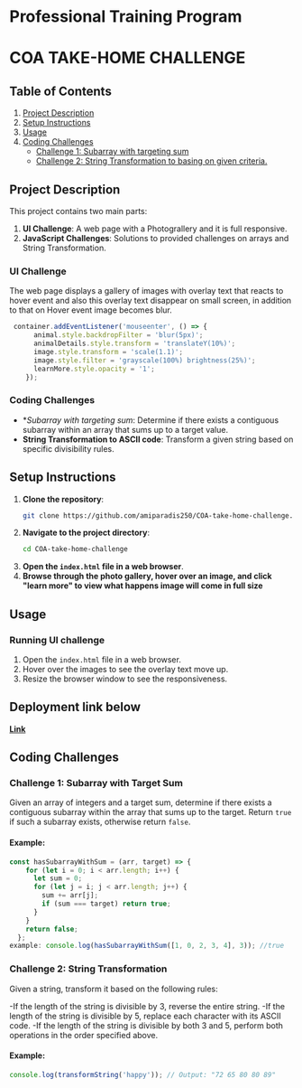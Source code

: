 # Professional Training Program
# COA TAKE-HOME CHALLENGE

## Table of Contents

1. [Project Description](#project-description)
2. [Setup Instructions](#setup-instructions)
3. [Usage](#usage)
4. [Coding Challenges](#JavaScript-challenges)
   - [Challenge 1: Subarray with targeting sum](#challenge-1-subarray-with-target-sum)
   - [Challenge 2: String Transformation to  basing on given criteria.](#challenge-2-string-transformation)

## Project Description

This project contains two main parts:

1. **UI Challenge**: A web page with a  Photograllery and it is full responsive.
2. **JavaScript Challenges**: Solutions to provided challenges on arrays and String Transformation.

### UI Challenge

The web page displays a gallery of images with overlay text that reacts to hover event and also this overlay text disappear on small screen, in addition  to that on  Hover event image becomes blur.
```javascript
 container.addEventListener('mouseenter', () => {
      animal.style.backdropFilter = 'blur(5px)';
      animalDetails.style.transform = 'translateY(10%)';
      image.style.transform = 'scale(1.1)';
      image.style.filter = 'grayscale(100%) brightness(25%)';
      learnMore.style.opacity = '1';
    });
```

### Coding Challenges

- **Subarray with targeting sum*: Determine if there exists a contiguous subarray within an array that sums up to a target value.
- **String Transformation to ASCII code**: Transform a given string based on specific divisibility rules.

## Setup Instructions

1. **Clone the repository**:
   ```bash
   git clone https://github.com/amiparadis250/COA-take-home-challenge.git
   ```
2. **Navigate to the project directory**:
   ```bash
   cd COA-take-home-challenge
   ```
3. **Open the `index.html` file in a web browser**.
4. **Browse through the photo gallery, hover over an image, and click "learn more" to view what happens image will come in full size**

## Usage

### Running UI challenge

1. Open the `index.html` file in a web browser.
2. Hover over the images to see the overlay text move up.
3. Resize the browser window to see the responsiveness.

## Deployment link below

**[Link](https://github.com/amiparadis250/COA-take-home-challenge)**

## Coding Challenges

### Challenge 1: Subarray with Target Sum

Given an array of integers and a target sum, determine if there exists a contiguous subarray within the array that sums up to the target. Return `true` if such a subarray exists, otherwise return `false`.

#### Example:

```javascript
const hasSubarrayWithSum = (arr, target) => {
    for (let i = 0; i < arr.length; i++) {
      let sum = 0;
      for (let j = i; j < arr.length; j++) {
        sum += arr[j];
        if (sum === target) return true;
      }
    }
    return false;
  };
example: console.log(hasSubarrayWithSum([1, 0, 2, 3, 4], 3)); //true
```

### Challenge 2: String Transformation

Given a string, transform it based on the following rules:

-If the length of the string is divisible by 3, reverse the entire string.
-If the length of the string is divisible by 5, replace each character with its ASCII code.
-If the length of the string is divisible by both 3 and 5, perform both operations in the
order specified above.
#### Example:

```javascript
console.log(transformString('happy')); // Output: "72 65 80 80 89"
```
